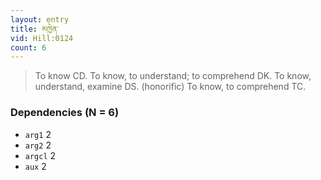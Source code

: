 ```yaml
---
layout: entry
title: མཁྱེན་
vid: Hill:0124
count: 6
---
```

> To know CD\. To know, to understand; to comprehend DK\. To know, understand, examine DS\. (honorific) To know, to comprehend TC\.


### Dependencies (N = 6)
* `arg1` 2
* `arg2` 2
* `argcl` 2
* `aux` 2
